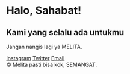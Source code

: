 <!DOCTYPE html>
<html lang="id">
<head>
<meta charset="UTF-8" />
<meta name="viewport" content="width=device-width, initial-scale=1" />
<title>Website Teman Saya</title>
<style>
  @import url('https://fonts.googleapis.com/css2?family=Poppins:wght@300;600&display=swap');

  body {
    margin: 0;
    font-family: 'Poppins', sans-serif;
    background: linear-gradient(135deg, #ff416c 0%, #ff4b2b 100%);
    color: #fff;
    display: flex;
    flex-direction: column;
    min-height: 100vh;
    justify-content: center;
    align-items: center;
    padding: 2rem;
    text-align: center;
  }

  .container {
    background: rgba(255, 255, 255, 0.15);
    border-radius: 20px;
    padding: 3rem 3.5rem;
    max-width: 500px;
    box-shadow: 0 10px 40px rgba(0, 0, 0, 0.25);
  }

  h1 {
    font-size: 3rem;
    margin-bottom: 0.3rem;
    font-weight: 600;
    letter-spacing: 1.4px;
    text-shadow: 0 2px 8px rgba(0,0,0,0.4);
  }

  h2 {
    font-weight: 300;
    font-size: 1.2rem;
    margin-top: 0;
    margin-bottom: 1.8rem;
    opacity: 0.9;
    text-shadow: 0 2px 6px rgba(0,0,0,0.25);
  }

  p.about {
    font-size: 1.1rem;
    line-height: 1.6;
    margin-bottom: 2.5rem;
    opacity: 0.95;
  }

  .social-links {
    display: flex;
    justify-content: center;
    gap: 1.8rem;
  }

  .social-links a {
    color: #fff;
    font-weight: 600;
    font-size: 1.2rem;
    text-decoration: none;
    padding: 0.6rem 1.3rem;
    border: 2px solid transparent;
    border-radius: 35px;
    transition: all 0.35s ease;
    box-shadow: 0 3px 7px rgba(0,0,0,0.22);
    background: rgba(255,255,255,0.2);
    user-select: none;
  }

  .social-links a:hover, .social-links a:focus {
    background: #fff;
    color: #ff4b2b;
    font-weight: 700;
    border-color: #ff4b2b;
    outline: none;
  }

  footer {
    margin-top: 3.2rem;
    font-size: 0.95rem;
    opacity: 0.75;
  }
</style>
</head>
<body>
  <main class="container" role="main">
    <h1>Halo, Sahabat!</h1>
    <h2>Kami yang selalu ada untukmu</h2>
    <p class="about">Jangan nangis lagi ya MELITA.</p>
    <nav class="social-links" aria-label="Tautan media sosial dan kontak">
      <a href="https://www.instagram.com/xvanchostore/" target="_blank" rel="noopener noreferrer" aria-label="Instagram">Instagram</a>
      <a href="https://twitter.com" target="_blank" rel="noopener noreferrer" aria-label="Twitter">Twitter</a>
      <a href="mailto:teman@example.com" aria-label="Email Teman">Email</a>
    </nav>
  </main>
  <footer>&copy; Melita pasti bisa kok, SEMANGAT.</footer>
</body>
</html>

